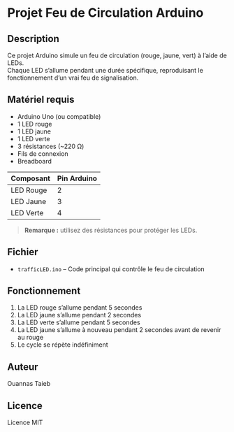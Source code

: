 # Projet Feu de Circulation Arduino

## Description
Ce projet Arduino simule un feu de circulation (rouge, jaune, vert) à l’aide de LEDs.  
Chaque LED s’allume pendant une durée spécifique, reproduisant le fonctionnement d’un vrai feu de signalisation.

## Matériel requis
- Arduino Uno (ou compatible)
- 1 LED rouge
- 1 LED jaune
- 1 LED verte
- 3 résistances (~220 Ω)
- Fils de connexion
- Breadboard

| Composant | Pin Arduino |
|-----------|------------|
| LED Rouge | 2          |
| LED Jaune | 3          |
| LED Verte | 4          |

> **Remarque :** utilisez des résistances pour protéger les LEDs.

## Fichier
- `trafficLED.ino` – Code principal qui contrôle le feu de circulation

## Fonctionnement
1. La LED rouge s’allume pendant 5 secondes
2. La LED jaune s’allume pendant 2 secondes
3. La LED verte s’allume pendant 5 secondes
4. La LED jaune s’allume à nouveau pendant 2 secondes avant de revenir au rouge  
5. Le cycle se répète indéfiniment

## Auteur
Ouannas Taieb

## Licence
Licence MIT
